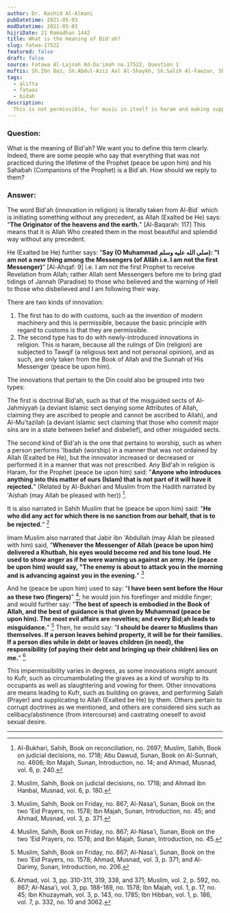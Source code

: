 ```yaml
---
author: Dr. Rashid Al-Almani
pubDatetime: 2021-05-03
modDatetime: 2021-05-03
hijriDate: 21 Ramadhan 1442
title: What is the meaning of Bid'ah?
slug: fatwa-17522
featured: false
draft: false
source: Fatawa Al-Lajnah Ad-Da'imah no.17522, Question 1
muftis: Sh.Ibn Baz, Sh.Abdul-Aziz Aal Al-Shaykh, Sh.Salih Al-Fawzan, Sh.Bakr Abu Zayd
tags:
  - alifta
  - fatwas
  - bidah
description:
  This is not permissible, for music in itself is haram and making supplications accompanied by music is mockery and mixing worship with amusement. 
---
```


### Question: 

What is the meaning of Bid'ah? We want you to define this term clearly. Indeed, there are some people who say that everything that was not practiced during the lifetime of the Prophet (peace be upon him) and his Sahabah (Companions of the Prophet) is a Bid`ah. How should we reply to them?

### Answer:

The word Bid'ah (innovation in religion) is literally taken from Al-Bid` which is initiating something without any precedent, as Allah (Exalted be He) says: "**The Originator of the heavens and the earth.**" [Al-Baqarah: 117] This means that it is Allah Who created them in the most beautiful and splendid way without any precedent. 

He (Exalted be He) further says: "**Say (O Muhammad صلى الله عليه وسلم): "I am not a new thing among the Messengers (of Allâh i.e. I am not the first Messenger)**" [Al-Ahqaf: 9] i.e. I am not the first Prophet to receive Revelation from Allah; rather Allah sent Messengers before me to bring glad tidings of Jannah (Paradise) to those who believed and the warning of Hell to those who disbelieved and I am following their way.

There are two kinds of innovation:
1. The first has to do with customs, such as the invention of modern machinery and this is permissible, because the basic principle with regard to customs is that they are permissible.
2. The second type has to do with newly-introduced innovations in religion. This is haram, because all the rulings of Din (religion) are subjected to Tawqif (a religious text and not personal opinion), and as such, are only taken from the Book of Allah and the Sunnah of His Messenger (peace be upon him).

The innovations that pertain to the Din could also be grouped into two types:

The first is doctrinal Bid'ah, such as that of the misguided sects of Al-Jahmiyyah (a deviant Islamic sect denying some Attributes of Allah, claiming they are ascribed to people and cannot be ascribed to Allah), and Al-Mu'tazilah (a deviant Islamic sect claiming that those who commit major sins are in a state between belief and disbelief), and other misguided sects.

The second kind of Bid'ah is the one that pertains to worship, such as when a person performs 'Ibadah (worship) in a manner that was not ordained by Allah (Exalted be He), but the innovator increased or decreased or performed it in a manner that was not prescribed. Any Bid'ah in religion is Haram, for the Prophet (peace be upon him) said: "**Anyone who introduces anything into this matter of ours (Islam) that is not part of it will have it rejected.**" (Related by Al-Bukhari and Muslim from the Hadith narrated by 'Aishah (may Allah be pleased with her)) [^1]. 

It is also narrated in Sahih Muslim that he (peace be upon him) said: "**He who did any act for which there is no sanction from our behalf, that is to be rejected.**" [^2]

Imam Muslim also narrated that Jabir ibn 'Abdullah (may Allah be pleased with him) said, "**Whenever the Messenger of Allah (peace be upon him) delivered a Khutbah, his eyes would become red and his tone loud. He used to show anger as if he were warning us against an army. He (peace be upon him) would say, "The enemy is about to attack you in the morning and is advancing against you in the evening.**" [^3]

And he (peace be upon him) used to say: "**I have been sent before the Hour as these two (fingers)**" [^4]; he would join his forefinger and middle finger; and would further say: "**The best of speech is embodied in the Book of Allah, and the best of guidance is that given by Muhammad (peace be upon him). The most evil affairs are novelties; and every Bid;ah leads to misguidance.**" [^5] Then, he would say: "**I should be dearer to Muslims than themselves. If a person leaves behind property, it will be for their families. If a person dies while in debt or leaves children (in need), the responsibility (of paying their debt and bringing up their children) lies on me.**" [^6]

This impermissibility varies in degrees, as some innovations might amount to Kufr, such as circumambulating the graves as a kind of worship to its occupants as well as slaughtering and vowing for them. Other innovations are means leading to Kufr, such as building on graves, and performing Salah (Prayer) and supplicating to Allah (Exalted be He) by them. Others pertain to corrupt doctrines as we mentioned, and others are considered sins such as celibacy/abstinence (from intercourse) and castrating oneself to avoid sexual desire.

---

[^1]: Al-Bukhari, Sahih, Book on reconciliation, no. 2697; Muslim, Sahih, Book on judicial decisions, no. 1718; Abu Dawud, Sunan, Book on Al-Sunnah, no. 4606; Ibn Majah, Sunan, Introduction, no. 14; and Ahmad, Musnad, vol. 6, p. 240.
[^2]: Muslim, Sahih, Book on judicial decisions, no. 1718; and Ahmad ibn Hanbal, Musnad, vol. 6, p. 180.
[^3]: Muslim, Sahih, Book on Friday, no. 867; Al-Nasa'i, Sunan, Book on the two 'Eid Prayers, no. 1578; Ibn Majah, Sunan, Introduction, no. 45; and Ahmad, Musnad, vol. 3, p. 371.
[^4]: Muslim, Sahih, Book on Friday, no. 867; Al-Nasa'i, Sunan, Book on the two 'Eid Prayers, no. 1578; and Ibn Majah, Sunan, Introduction, no. 45.
[^5]: Muslim, Sahih, Book on Friday, no. 867; Al-Nasa'i, Sunan, Book on the two 'Eid Prayers, no. 1578; Ahmad, Musnad, vol. 3, p. 371; and Al-Darimy, Sunan, Introduction, no. 206.
[^6]: Ahmad, vol. 3, pp. 310-311, 319, 338, and 371; Muslim, vol. 2, p. 592, no. 867; Al-Nasa'i, vol. 3, pp. 188-189, no. 1578; Ibn Majah, vol. 1, p. 17, no. 45; Ibn Khuzaymah, vol. 3, p. 143, no. 1785; Ibn Hibban, vol. 1, p. 186, vol. 7, p. 332, no. 10 and 3062.

